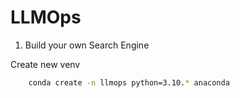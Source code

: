 # LLMOps

1. Build your own Search Engine

Create new venv

```bash
    conda create -n llmops python=3.10.* anaconda
```
